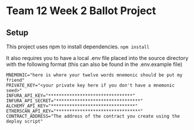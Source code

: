 # Team 12 Week 2 Ballot Project

## Setup

This project uses npm to install dependencies. `npm install`

It also requires you to have a local .env file placed into the source directory with the following format (this can also be found in the .env.example file)
```.env
MNEMONIC="here is where your twelve words mnemonic should be put my friend"
PRIVATE_KEY="<your private key here if you don't have a mnemonic seed>"
INFURA_API_KEY="********************************"
INFURA_API_SECRET="********************************"
ALCHEMY_API_KEY="********************************"
ETHERSCAN_API_KEY="********************************"
CONTRACT_ADDRESS="The address of the contract you create using the deploy script"
```

